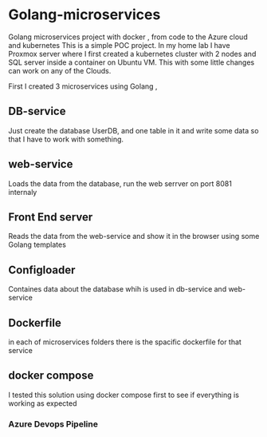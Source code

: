 # Golang-microservices
Golang microservices project with docker ,  from code to the Azure cloud and kubernetes
This is a simple POC project.
In my home lab I have Proxmox server where I first created a kubernetes cluster with 2 nodes and SQL server inside a container on Ubuntu VM.
This with some little changes can work on any of the Clouds.


First I created 3 microservices using Golang ,
 ## DB-service 
 Just create the database UserDB, and one  table in it and write some data so that I have to work with something.

 ## web-service

 Loads the data from the database, run the web serrver on port 8081 internaly

 ## Front End server

Reads the data from the web-service and show it in the browser using some Golang templates

## Configloader

Containes data about the database whih is used in db-service and web-service

## Dockerfile
in each of microservices folders there is the spacific dockerfile for that service

## docker compose
I tested this solution using docker compose first to see if everything is working as expected

### Azure Devops Pipeline



